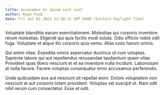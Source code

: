 ```yaml
---
title: accusamus ex ipsam sunt sunt
author: Ryan Funk
date: Fri Jul 01 2022 21:40:11 GMT-0400 (Eastern Daylight Time)
---
```

Voluptate blanditiis earum exercitationem. Molestiae qui corporis inventore rerum molestias. Eligendi qui quis facilis modi soluta. Odio officiis nobis odit fuga. Voluptate et atque illo corporis quia nemo. Alias iusto harum omnis.

 Qui animi vitae. Expedita omnis aspernatur ducimus ut cum voluptas. Sapiente labore qui aut repellendus recusandae laudantium quam vitae. Provident quas libero nesciunt et et ea inventore nulla incidunt. Laboriosam at nulla facere. Facere voluptas consequatur error accusamus perferendis.

 Unde quibusdam eos aut nesciunt sit repellat enim. Dolore voluptatem non nesciunt at aut corporis totam provident. Voluptas vel suscipit ut. Nam odit nihil rerum cum consectetur. Esse et odit.